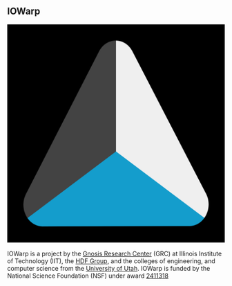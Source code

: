 ## IOWarp

![image](../logos/GRC.png)
<!--

**Here are some ideas to get you started:**

🙋‍♀️ A short introduction - what is your organization all about?
🌈 Contribution guidelines - how can the community get involved?
👩‍💻 Useful resources - where can the community find your docs? Is there anything else the community should know?
🍿 Fun facts - what does your team eat for breakfast?
🧙 Remember, you can do mighty things with the power of [Markdown](https://docs.github.com/github/writing-on-github/getting-started-with-writing-and-formatting-on-github/basic-writing-and-formatting-syntax)
-->

IOWarp is a project by the [Gnosis Research Center](grc.iit.edu) (GRC) at Illinois Institute of Technology (IIT), the [HDF Group](https://portal.hdfgroup.org/), and the colleges of engineering, and computer science from the [University of Utah](https://www.utah.edu/). IOWarp is funded by the National Science Foundation (NSF) under award [2411318](https://www.nsf.gov/awardsearch/showAward?AWD_ID=2411318&HistoricalAwards=false)
